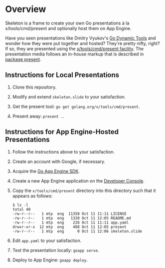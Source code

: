 # Overview
Skeleton is a frame to create your own Go presentations à la
x/tools/cmd/present and optionally host them on App Engine.

Have you seen presentations like Dmitry Vyukov's [Go Dynamic Tools](
http://talks.golang.org/2015/dynamic-tools.slide) and wonder how they
were put together and hosted?  They're pretty nifty, right?  If so,
they are presented using the [x/tools/cmd/present facility](https://godoc.org/golang.org/x/tools/cmd/present).
The presentation media follows an in-house markup that is described in
[package present](https://godoc.org/golang.org/x/tools/present).

## Instructions for Local Presentations

  1. Clone this repository.

  2. Modify and extend `skeleton.slide` to your satisfaction.

  3. Get the present tool: `go get golang.org/x/tools/cmd/present`.

  4. Present away: `present .`.

## Instructions for App Engine-Hosted Presentations

  1. Follow the instructions above to your satisfaction.

  2. Create an account with Google, if necessary.

  3. Acquire the [Go App Engine SDK](https://cloud.google.com/appengine/docs/go/).

  4. Create a new App Engine application on the [Developer Console](https://console.developers.google.com/).

  5. Copy the `x/tools/cmd/present` directory into this directory such that
     it appears as follows:

     ```
     $ ls -l   
     total 40
     -rw-r--r--   1 mtp  eng  11358 Oct 11 11:11 LICENSE
     -rw-r--r--   1 mtp  eng   1320 Oct 11 12:05 README.md
     -rw-r--r--   1 mtp  eng    226 Oct 11 11:11 app.yaml
     drwxr-xr-x  12 mtp  eng    408 Oct 11 12:05 present
     -rw-r--r--   1 mtp  eng      0 Oct 11 12:06 skeleton.slide
     ```

  6. Edit `app.yaml` to your satisfaction.

  7. Test the presentation locally: `goapp serve`.

  8. Deploy to App Engine: `goapp deploy`.

